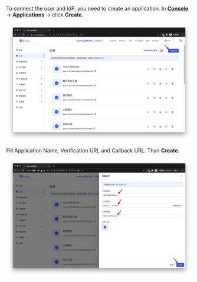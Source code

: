
To connect the user and IdP, you need to create an application. In [**Console**](https://console.approw.com) -> **Applications** -> click **Create**.

<!-- ![](~@imagesZhCn/integration/ali-cloud/1-4.jpg) -->
![](../../images/integration/ali-cloud/1-4.jpg)

Fill Application Name, Verification URL and Callback URL. Than **Create**.

<!-- ![](~@imagesZhCn/integration/ali-cloud/1-5.jpg) -->
![](../../images/integration/ali-cloud/1-5.jpg)
